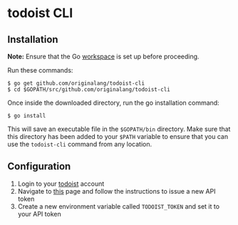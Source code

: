 # todoist CLI

## Installation

**Note:** Ensure that the Go [workspace](https://golang.org/doc/code.html#Workspaces) is set up before proceeding.

Run these commands:

```
$ go get github.com/originalang/todoist-cli
$ cd $GOPATH/src/github.com/originalang/todoist-cli
```
Once inside the downloaded directory, run the go installation command:

```
$ go install   
```
This will save an executable file in the `$GOPATH/bin` directory. Make sure that this directory has been added to your `$PATH` variable to ensure that you can use the `todoist-cli` command from any location.

## Configuration

1. Login to your [todoist](https://todoist.com/) account
2. Navigate to [this](https://todoist.com/prefs/integrations) page and follow the instructions to issue a new API token
3. Create a new environment variable called `TODOIST_TOKEN` and set it to your API token
